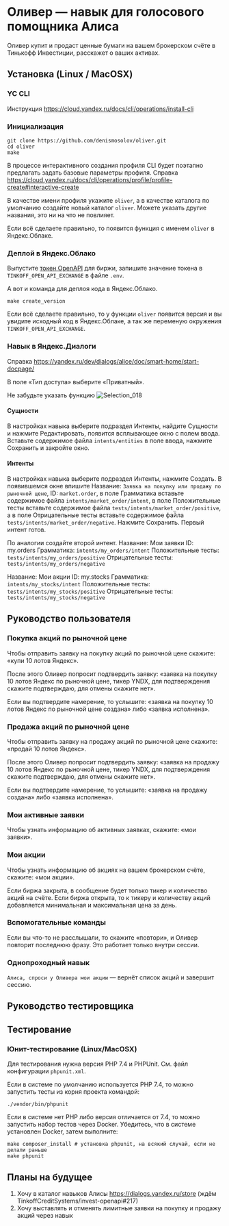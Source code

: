 # Оливер — навык для голосового помощника Алиса

Оливер купит и продаст ценные бумаги на вашем брокерском счёте в Тинькофф Инвестиции, расскажет о ваших активах.
## Установка (Linux / MacOSX)

### YC CLI
Инструкция https://cloud.yandex.ru/docs/cli/operations/install-cli

### Инициализация
```
git clone https://github.com/denismosolov/oliver.git
cd oliver
make
```
В процессе интерактивного создания профиля CLI будет поэтапно предлагать задать базовые параметры профиля. Cправка https://cloud.yandex.ru/docs/cli/operations/profile/profile-create#interactive-create

В качестве имени профиля укажите `oliver`, а в качестве каталога по умолчанию создайте новый каталог `oliver`. Можете указать другие названия, это ни на что не повлияет.

Если всё сделаете правильно, то появится функция с именем `oliver` в Яндекс.Облаке.

### Деплой в Яндекс.Облако
Выпустите [токен OpenAPI](https://tinkoffcreditsystems.github.io/invest-openapi/auth/) для биржи, запишите значение токена в `TINKOFF_OPEN_API_EXCHANGE` в файле `.env`.

А вот и команда для деплоя кода в Яндекс.Облако.
```
make create_version
```

Если всё сделаете правильно, то у функции `oliver` появится версия и вы увидите исходный код в Яндекс.Облаке, а так же переменую окружения `TINKOFF_OPEN_API_EXCHANGE`.

### Навык в Яндекс.Диалоги
Справка https://yandex.ru/dev/dialogs/alice/doc/smart-home/start-docpage/

В поле «Тип доступа» выберите «Приватный».

Не забудьте указать функцию
![Selection_018](https://user-images.githubusercontent.com/3057626/83176044-85456180-a125-11ea-994b-6087a78f42f8.png)

#### Сущности

В настройках навыка выберите подраздел Интенты, найдите Сущности и нажмите Редактировать, появится всплывающее окно с полем ввода. Вставьте содержимое файла `intents/entities` в поле ввода, нажмите Сохранить и закройте окно.

#### Интенты

В настройках навыка выберите подраздел Интенты, нажмите Создать. В появившемся окне впишите Название: `Заявка на покупку или продажу по рыночной цене`, ID: `market.order`, в поле Грамматика вставьте содержимое файла `intents/market_order/intent`, в поле Положительные тесты вставьте содержимое файла `tests/intents/market_order/positive`, а в поле Отрицательные тесты вставьте содержимое файла `tests/intents/market_order/negative`. Нажмите Сохранить. Первый интент готов.

По аналогии создайте второй интент.
Название: Мои заявки
ID: my.orders
Грамматика: `intents/my_orders/intent`
Положительные тесты: `tests/intents/my_orders/positive`
Отрицательные тесты: `tests/intents/my_orders/negative`

Название: Мои акции
ID: my.stocks
Грамматика: `intents/my_stocks/intent`
Положительные тесты: `tests/intents/my_stocks/positive`
Отрицательные тесты: `tests/intents/my_stocks/negative`

## Руководство пользователя

### Покупка акций по рыночной цене

Чтобы отправить заявку на покупку акций по рыночной цене скажите: «купи 10 лотов Яндекс».

После этого Оливер попросит подтвердить заявку: «заявка на покупку 10 лотов Яндекс по рыночной цене, тикер YNDX, для подтверждения скажите подтверждаю, для отмены скажите нет».

Если вы подтвердите намерение, то услышите: «заявка на покупку 10 лотов Яндекс по рыночной цене создана» либо «заявка исполнена».

### Продажа акций по рыночной цене

Чтобы отправить заявку на продажу акций по рыночной цене скажите: «продай 10 лотов Яндекс».

После этого Оливер попросит подтвердить заявку: «заявка на продажу 10 лотов Яндекс по рыночной цене, тикер YNDX, для подтверждения скажите подтверждаю, для отмены скажите нет».

Если вы подтвердите намерение, то услышите: «заявка на продажу создана» либо «заявка исполнена».

### Мои активные заявки

Чтобы узнать информацию об активных заявках, скажите: «мои заявки».

### Мои акции

Чтобы узнать информацию об акциях на вашем брокерском счёте, скажите: «мои акции».

Если биржа закрыта, в сообщение будет только тикер и количество акций на счёте. Если биржа открыта, то к тикеру и количеству акций добавляется минимальная и максимальная цена за день.

### Вспомогательные команды

Если вы что-то не расслышали, то скажите «повтори», и Оливер повторит последнюю фразу. Это работает только внутри сессии.

### Однопроходный навык

`Алиса, спроси у Оливера мои акции` — вернёт список акций и завершит сессию.

## Руководство тестировщика

## Тестирование

### Юнит-тестирование (Linux/MacOSX)

Для тестирования нужна версия PHP 7.4 и PHPUnit. См. файл конфигурации `phpunit.xml`.

Если в системе по умолчанию используется PHP 7.4, то можно запустить тесты из корня проекта командой:
```
./vendor/bin/phpunit
```

Если в системе нет PHP либо версия отличается от 7.4, то можно запустить набор тестов через Docker. Убедитесь, что в системе установлен Docker, затем выполните:
```
make composer_install # установка phpunit, на всякий случай, если не делали раньше
make phpunit
```

## Планы на будущее
1. Хочу в каталог навыков Алисы https://dialogs.yandex.ru/store (ждём  TinkoffCreditSystems/invest-openapi#217)
2. Хочу выставлять и отменять лимитные заявки на покупку и продажу акций через навык
